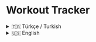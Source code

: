 # Workout Tracker

<details>
<summary>🇹🇷 Türkçe / Turkish</summary>

## Workout Tracker

Kişisel kullanım için özel, offline çalışabilen antrenman takip uygulaması. Flutter ile geliştirilmiş ve modern mobil uygulamalardan ilham alınan koyu tema tasarımına sahip.

## Özellikler

### 🏋️ Antrenman Kayıt Sistemi
- Egzersiz adı, set, tekrar ve ağırlık ile günlük kayıt
- **Önceden tanımlanmış egzersiz listesi** ile yazım hatalarını önleme
- Kayıtlı ağırlık verilerine dayalı görsel ilerleme takibi
- Tarih bazlı antrenman organizasyonu ve filtreleme
- Egzersiz özelinde ilerleme grafikleri

### 🏥 Medikal Veri Takibi
- Vücut ağırlığı, bel, vücut yağı, pazı, önkol ve kalori alımı dahil **önceden tanımlanmış ölçüm türleri**
- Boy, kilo, vücut yağ yüzdesi, kan testi sonuçları ve vitamin seviyeleri takibi
- Medikal değerlerdeki trendlerin ve değişimlerin görsel temsili
- Kolay tanımlama için renk kodlu veri türleri
- Kapsamlı medikal veri yönetimi

### 📊 Veri Görselleştirme
- Antrenman verileri için interaktif ilerleme grafikleri
- Medikal veri trend analizi
- Gerçek zamanlı istatistikler ve değişim takibi
- Yeşil/kırmızı/mavi renk şeması ile güzel koyu tema arayüzü

### 💾 Veri Dışa/İçe Aktarma İşlevselliği
- Antrenman ve medikal verileri JSON formatında dışa aktarma
- Çökme veya telefon sıfırlamasından sonra veri kurtarmak için **yedek dosyalardan veri içe aktarma**
- CSV dışa aktarma desteği
- Tam veri yedekleme yetenekleri
- SQLite ile yerel veri depolama
- Sadece bu uygulamadan dışa aktarılan dosyaların içe aktarılabilmesi için **veri doğrulama**

## Sistem Gereksinimleri

- **İşletim Sistemi**: Windows 10+, macOS 10.14+ veya Ubuntu 18.04+
- **Flutter**: 3.0.0 veya üzeri
- **Android SDK**: API seviyesi 21 veya üzeri
- **Android Cihaz**: Android 5.0 (API 21) veya üzeri

## Çoklu Platform Kurulum Talimatları

### Windows Kurulumu

#### 1. Windows'ta Flutter Kurulumu
1. Flutter SDK'yı [flutter.dev](https://flutter.dev/docs/get-started/install/windows) adresinden indirin
2. `C:\flutter` klasörüne çıkarın (yolda boşluk olmamalı)
3. `C:\flutter\bin` klasörünü PATH ortam değişkenine ekleyin
4. Komut İstemi'ni açın ve şunu çalıştırın:
   ```cmd
   flutter doctor
   ```

#### 2. Windows'ta Android Studio Kurulumu
1. Android Studio'yu [developer.android.com](https://developer.android.com/studio) adresinden indirin
2. Kurulum programını çalıştırın ve kurulum sihirbazını takip edin
3. Android SDK'yı kurun (API 33+ önerilir)
4. Android Emülatör'ü kurun

#### 3. Android Cihazda USB Hata Ayıklamayı Etkinleştirme
1. **Ayarlar** > **Telefon hakkında** bölümüne gidin
2. **Yapı numarası**'na 7 kez dokunun (Geliştirici seçeneklerini etkinleştirmek için)
3. **Ayarlar** > **Geliştirici seçenekleri**'ne gidin
4. **USB hata ayıklama**'yı etkinleştirin
5. Cihazı USB ile bağlayın ve hata ayıklamaya izin verin

### macOS Kurulumu

#### 1. macOS'ta Flutter Kurulumu
1. Flutter SDK'yı [flutter.dev](https://flutter.dev/docs/get-started/install/macos) adresinden indirin
2. Ana dizininize çıkarın: `~/development/flutter`
3. `~/.zshrc` veya `~/.bash_profile` dosyasına PATH ekleyin:
   ```bash
   export PATH="$PATH:$HOME/development/flutter/bin"
   ```
4. Terminal'i yeniden yükleyin: `source ~/.zshrc`
5. Çalıştırın: `flutter doctor`

#### 2. macOS'ta Android Studio Kurulumu
1. Android Studio'yu [developer.android.com](https://developer.android.com/studio) adresinden indirin
2. Kurun ve kurulum sihirbazını çalıştırın
3. Android SDK ve emülatör'ü kurun
4. Android Studio'da Flutter eklentisini yapılandırın

#### 3. Android Cihazda USB Hata Ayıklamayı Etkinleştirme
1. **Ayarlar** > **Telefon hakkında** bölümüne gidin
2. **Yapı numarası**'na 7 kez dokunun
3. **Ayarlar** > **Geliştirici seçenekleri**'ne gidin
4. **USB hata ayıklama**'yı etkinleştirin
5. Cihazı bağlayın ve hata ayıklamaya izin verin

### Linux (Ubuntu) Kurulumu

#### 1. Ubuntu'da Flutter Kurulumu
```bash
# Flutter'ı indirin
cd ~/development
wget https://storage.googleapis.com/flutter_infra_release/releases/stable/linux/flutter_linux_3.16.5-stable.tar.xz
tar xf flutter_linux_3.16.5-stable.tar.xz

# PATH'e ekleyin
export PATH="$PATH:$HOME/development/flutter/bin"
echo 'export PATH="$PATH:$HOME/development/flutter/bin"' >> ~/.bashrc
source ~/.bashrc

# Kurulumu doğrulayın
flutter doctor
```

#### 2. Ubuntu'da Android Studio Kurulumu
```bash
# Snap kullanarak (önerilen)
sudo snap install android-studio --classic

# Veya developer.android.com'dan manuel indirin
```

#### 3. Android SDK Yapılandırması
1. Android Studio'yu açın
2. **Dosya** > **Ayarlar** > **Görünüm ve Davranış** > **Sistem Ayarları** > **Android SDK**'ya gidin
3. Android SDK Platform'u kurun (API 33+)
4. Android SDK Build-Tools'u kurun
5. Android Emülatör'ü kurun

#### 4. Android Cihazda USB Hata Ayıklamayı Etkinleştirme
1. **Ayarlar** > **Telefon hakkında** bölümüne gidin
2. **Yapı numarası**'na 7 kez dokunun
3. **Ayarlar** > **Geliştirici seçenekleri**'ne gidin
4. **USB hata ayıklama**'yı etkinleştirin
5. Cihazı bağlayın ve hata ayıklamaya izin verin

## Uygulamayı Oluşturma ve Çalıştırma

### 1. Klonlama ve Kurulum (Tüm Platformlar)
```bash
git clone <repository-url>
cd fitness_tracker
flutter pub get
```

### 2. Bağlı Cihazda Çalıştırma (Tüm Platformlar)
Android cihazınızı bağlayın ve çalıştırın:
```bash
flutter run
```

### 3. Dağıtım için APK Oluşturma (Tüm Platformlar)
Debug APK oluşturun:
```bash
flutter build apk --debug
```

Release APK oluşturun:
```bash
flutter build apk --release
```

APK şu konumda bulunacak:
```
build/app/outputs/flutter-apk/app-debug.apk
```

### 4. Cihaza APK Kurma (Tüm Platformlar)
APK'yı cihazınıza aktarın ve kurun, veya ADB kullanın:
```bash
adb install build/app/outputs/flutter-apk/app-debug.apk
```

## Uygulamayı Kullanma

### Antrenman Takibi
1. **Antrenmanlar** sekmesine dokunun
2. Tarih seçmek için takvim simgesini kullanın
3. Antrenman eklemek için **+** düğmesine dokunun
4. **Önceden tanımlanmış egzersiz listesinden seçin** veya özel egzersiz yazın
5. Set, tekrar ve ağırlık girin
6. **İlerleme** sekmesinde ilerleme grafiklerini görüntüleyin

### Medikal Veri Takibi
1. **Medikal** sekmesine dokunun
2. Medikal veri eklemek için **+** düğmesine dokunun
3. **Önceden tanımlanmış ölçüm türlerinden seçin** veya özel türler ekleyin
4. Otomatik birim önerileri ile değerler girin
5. **Trendler** sekmesinde trendleri görüntüleyin

### Veri Dışa/İçe Aktarma
1. **Profil** sekmesine gidin
2. **Tüm Verileri Dışa Aktar** veya belirli dışa aktarma seçeneklerine dokunun
3. Tercih ettiğiniz paylaşım yöntemini seçin
4. Veriler JSON dosyaları olarak dışa aktarılacak
5. Yedek dosyalardan geri yüklemek için **Veri İçe Aktar** kullanın

## Veri Gizliliği ve Güvenlik

- Tüm veriler cihazınızda **şifreli (encrypted)** olarak saklanır (SQLCipher ile).
- Veritabanı şifresi, uygulama ilk açılışta belirlediğiniz **PIN** ile korunur. **PIN unutulursa kurtarılamaz!** PIN'inizi güvenli bir yerde saklayın.
- Hiçbir veri harici sunuculara gönderilmez.
- Veritabanı dosyası şifreli olduğu için, cihazınız kaybolsa veya hacklense bile verileriniz koruma altındadır.
- Cihazınızın kaybolma veya hacklenme durumuna karşı verilerinizi düzenli olarak yedeklemeniz tavsiye edilir.
- Eski (şifresiz) veritabanı ile uyumsuzluk durumunda, uygulama yeni şifreli veritabanı oluşturur. Eski veriler korunmaz.
- Workout ve medikal veri ekleme/güncelleme işlemlerinde, veriler anında ekranda görünür (gelişmiş state yönetimi).

## Teknik Detaylar

### Veritabanı
- `sqflite` paketi ile **SQLite**
- Sadece yerel depolama
- Otomatik veri şifreleme
- Yedekleme ve geri yükleme yetenekleri

### Bağımlılıklar
- `flutter`: Ana framework
- `sqflite`: Yerel veritabanı
- `provider`: Durum yönetimi
- `fl_chart`: Veri görselleştirme
- `intl`: Uluslararasılaştırma
- `path_provider`: Dosya sistemi erişimi
- `share_plus`: Veri paylaşımı
- `file_picker`: Veri içe aktarma

### Mimari
- Durum yönetimi için **Provider Pattern**
- Veri erişimi için **Repository Pattern**
- **Widget tabanlı** UI bileşenleri
- Modern tasarım ile **koyu tema**

### Platform Desteği
Bu uygulama öncelikle **Android** cihazlar için tasarlanmıştır. Flutter projesi, çoklu platform desteği için Flutter tarafından otomatik olarak oluşturulan platform özel klasörleri (`android/`, `ios/`, `linux/`, `macos/`, `web/`, `windows/`) içerir. Ancak bu uygulama Android için optimize edilmiştir ve diğer platformlarda optimal çalışmayabilir.

**iOS Desteği**: Proje iOS yapılandırması içerse de, iOS'a dağıtım şunları gerektirir:
- macOS bilgisayar
- Xcode kurulumu
- Apple Developer hesabı
- iOS cihaz veya simülatör

Apple'ın kısıtlamaları ve karmaşıklığı nedeniyle, iOS kurulumu bu README'de ele alınmamıştır.

## Sorun Giderme

### Yaygın Sorunlar

**Flutter bulunamadı:**
```bash
# Windows
set PATH=%PATH%;C:\flutter\bin

# macOS/Linux
export PATH="$PATH:$HOME/development/flutter/bin"
```

**Android cihaz algılanmadı:**
```bash
adb devices
flutter doctor
```

**Oluşturma hataları:**
```bash
flutter clean
flutter pub get
flutter run
```

**İzin sorunları:**
- USB hata ayıklamayı etkinleştirin
- Bilinmeyen kaynaklardan kuruluma izin verin
- Uygulama ayarlarında depolama izinlerini verin

**İçe/Dışa aktarma sorunları:**
- Dosyaların JSON formatında olduğundan emin olun
- Sadece bu uygulamadan dışa aktarılan dosyaları içe aktarın
- Dosya izinlerini kontrol edin

## Lisans

Bu proje **GNU General Public License v3.0** (GPLv3) altında lisanslanmıştır.

### Neden GPLv3?

- **Copyleft koruması**: Türevlerin açık kaynak kalmasını sağlar
- **Güçlü koruma**: Kapalı kaynak klonlamayı önler
- **Topluluk dostu**: İşbirliğini teşvik eder
- **Gizlilik odaklı**: Uygulamanın gizlilik öncelikli yaklaşımıyla uyumlu

## Katkıda Bulunma

Bu kişisel bir projedir, ancak katkılar hoş karşılanır. Lütfen herhangi bir değişikliğin gizlilik öncelikli yaklaşımı ve projenin açık kaynak doğasını koruduğundan emin olun.

## Destek

Sorunlar veya sorular için:
1. Sorun giderme bölümünü kontrol edin
2. Flutter dokümantasyonunu inceleyin
3. Geliştirme ortamınızın düzgün yapılandırıldığından emin olun

## Sorumluluk Reddi

Bu uygulama kişisel kullanım için tasarlanmıştır. Tıbbi tavsiye için her zaman sağlık uzmanlarına danışın. Uygulama profesyonel tıbbi rehberliğin yerini tutmaz.

## Yenilikler (v1.0.2)

- Veritabanı artık **SQLCipher** ile şifreli ve PIN ile korunuyor. PIN unutulursa kurtarılamaz, uyarı ekranı eklendi.
- Eski şifresiz veritabanı ile uyumsuzluk durumunda yeni şifreli veritabanı otomatik oluşturuluyor.
- Workout ve medical data ekleme/güncelleme işlemlerinde anında güncellenen UI (await ile).
- Gelişmiş güvenlik ve veri gizliliği vurgusu.

</details>

<details>
<summary>🇺🇸 English</summary>

A private, offline-capable workout tracker app for personal use. Built with Flutter and designed with a dark theme inspired by modern mobile apps.

## Features

### 🏋️ Workout Logging System
- Daily entry of exercises with name, sets, reps, and weight
- **Predefined exercise list** with 30+ common exercises to avoid spelling errors
- Visual progress tracking with graphs based on logged weight data over time
- Date-based workout organization and filtering
- Exercise-specific progress charts

### 🏥 Medical Data Tracking
- **Predefined measurement types** including body weight, waist, body fat, biceps, forearms, and caloric intake
- Track height, weight, body fat percentage, blood test results, and vitamin levels
- Visual representation of trends and changes in medical values over time
- Color-coded data types for easy identification
- Comprehensive medical data management

### 📊 Data Visualization
- Interactive progress charts for workout data
- Medical data trend analysis
- Real-time statistics and change tracking
- Beautiful dark theme UI with green/red/blue color scheme

### 💾 Data Export/Import Functionality
- Export workout and medical data to JSON format
- **Import data from backup files** to recover data after crashes or phone resets
- Support for CSV export
- Complete data backup capabilities
- Local data storage with SQLite
- **Data validation** to ensure only files exported from this app can be imported

## System Requirements

- **Operating System**: Windows 10+, macOS 10.14+, or Ubuntu 18.04+
- **Flutter**: 3.0.0 or later
- **Android SDK**: API level 21 or higher
- **Android Device**: Android 5.0 (API 21) or higher

## Multi-Platform Installation Instructions

### Windows Setup

#### 1. Install Flutter on Windows
1. Download Flutter SDK from [flutter.dev](https://flutter.dev/docs/get-started/install/windows)
2. Extract to `C:\flutter` (avoid spaces in path)
3. Add `C:\flutter\bin` to your PATH environment variable
4. Open Command Prompt and run:
   ```cmd
   flutter doctor
   ```

#### 2. Install Android Studio on Windows
1. Download Android Studio from [developer.android.com](https://developer.android.com/studio)
2. Run the installer and follow the setup wizard
3. Install Android SDK (API 33+ recommended)
4. Install Android Emulator

#### 3. Enable USB Debugging on Android Device
1. Go to **Settings** > **About phone**
2. Tap **Build number** 7 times to enable Developer options
3. Go to **Settings** > **Developer options**
4. Enable **USB debugging**
5. Connect device via USB and allow debugging

### macOS Setup

#### 1. Install Flutter on macOS
1. Download Flutter SDK from [flutter.dev](https://flutter.dev/docs/get-started/install/macos)
2. Extract to your home directory: `~/development/flutter`
3. Add to PATH in `~/.zshrc` or `~/.bash_profile`:
   ```bash
   export PATH="$PATH:$HOME/development/flutter/bin"
   ```
4. Reload terminal: `source ~/.zshrc`
5. Run: `flutter doctor`

#### 2. Install Android Studio on macOS
1. Download Android Studio from [developer.android.com](https://developer.android.com/studio)
2. Install and run the setup wizard
3. Install Android SDK and emulator
4. Configure Flutter plugin in Android Studio

#### 3. Enable USB Debugging on Android Device
1. Go to **Settings** > **About phone**
2. Tap **Build number** 7 times
3. Go to **Settings** > **Developer options**
4. Enable **USB debugging**
5. Connect device and allow debugging

### Linux (Ubuntu) Setup

#### 1. Install Flutter on Ubuntu
```bash
# Download Flutter
cd ~/development
wget https://storage.googleapis.com/flutter_infra_release/releases/stable/linux/flutter_linux_3.16.5-stable.tar.xz
tar xf flutter_linux_3.16.5-stable.tar.xz

# Add to PATH
export PATH="$PATH:$HOME/development/flutter/bin"
echo 'export PATH="$PATH:$HOME/development/flutter/bin"' >> ~/.bashrc
source ~/.bashrc

# Verify installation
flutter doctor
```

#### 2. Install Android Studio on Ubuntu
```bash
# Using snap (recommended)
sudo snap install android-studio --classic

# Or download manually from developer.android.com
```

#### 3. Configure Android SDK
1. Open Android Studio
2. Go to **File** > **Settings** > **Appearance & Behavior** > **System Settings** > **Android SDK**
3. Install Android SDK Platform (API 33+)
4. Install Android SDK Build-Tools
5. Install Android Emulator

#### 4. Enable USB Debugging on Android Device
1. Go to **Settings** > **About phone**
2. Tap **Build number** 7 times
3. Go to **Settings** > **Developer options**
4. Enable **USB debugging**
5. Connect device and allow debugging

## Building and Running the App

### 1. Clone and Setup (All Platforms)
```bash
git clone <repository-url>
cd fitness_tracker
flutter pub get
```

### 2. Run on Connected Device (All Platforms)
Connect your Android device and run:
```bash
flutter run
```

### 3. Build APK for Distribution (All Platforms)
Build a debug APK:
```bash
flutter build apk --debug
```

Build a release APK:
```bash
flutter build apk --release
```

The APK will be located at:
```
build/app/outputs/flutter-apk/app-debug.apk
```

### 4. Install APK on Device (All Platforms)
Transfer the APK to your device and install it, or use ADB:
```bash
adb install build/app/outputs/flutter-apk/app-debug.apk
```

## Using the App

### Workout Tracking
1. Tap the **Workouts** tab
2. Use the calendar icon to select a date
3. Tap the **+** button to add a workout
4. **Select from predefined exercise list** or type custom exercise
5. Enter sets, reps, and weight
6. View progress charts in the **Progress** tab

### Medical Data Tracking
1. Tap the **Medical** tab
2. Tap the **+** button to add medical data
3. **Select from predefined measurement types** or add custom types
4. Enter values with automatic unit suggestions
5. View trends in the **Trends** tab

### Data Export/Import
1. Go to the **Profile** tab
2. Tap **Export All Data** or specific export options
3. Choose your preferred sharing method
4. Data will be exported as JSON files
5. Use **Import Data** to restore from backup files

## Data Privacy

- All data is stored **encrypted** on your device (using SQLCipher).
- The database password is protected by a **PIN** you set on first launch. **If you forget your PIN, it cannot be recovered!** Store your PIN safely.
- No data is sent to external servers.
- The database file is encrypted, so even if your device is lost or hacked, your data is protected.
- It is recommended to back up your data regularly in case your device is lost or compromised.
- If an old (unencrypted) database is detected, the app will create a new encrypted database. Old data will not be preserved.
- Workout and medical data additions/updates now instantly update the UI (improved state management).

## Technical Details

### Database
- **SQLite** with `sqflite` package
- Local storage only
- Automatic data encryption
- Backup and restore capabilities

### Dependencies
- `flutter`: Core framework
- `sqflite`: Local database
- `provider`: State management
- `fl_chart`: Data visualization
- `intl`: Internationalization
- `path_provider`: File system access
- `share_plus`: Data sharing
- `file_picker`: Data import

### Architecture
- **Provider Pattern** for state management
- **Repository Pattern** for data access
- **Widget-based** UI components
- **Dark theme** with modern design

### Platform Support
This app is primarily designed for **Android** devices. The Flutter project includes platform-specific folders (`android/`, `ios/`, `linux/`, `macos/`, `web/`, `windows/`) that are auto-generated by Flutter for multiplatform support. However, this app is optimized for Android and may not work optimally on other platforms.

**iOS Support**: While the project includes iOS configuration, deploying to iOS requires:
- macOS computer
- Xcode installation
- Apple Developer account
- iOS device or simulator

Due to Apple's restrictions and complexity, iOS setup is not covered in this README.

## Troubleshooting

### Common Issues

**Flutter not found:**
```bash
# Windows
set PATH=%PATH%;C:\flutter\bin

# macOS/Linux
export PATH="$PATH:$HOME/development/flutter/bin"
```

**Android device not detected:**
```bash
adb devices
flutter doctor
```

**Build errors:**
```bash
flutter clean
flutter pub get
flutter run
```

**Permission issues:**
- Enable USB debugging
- Allow installation from unknown sources
- Grant storage permissions in app settings

**Import/Export issues:**
- Ensure files are in JSON format
- Only import files exported from this app
- Check file permissions

## License

This project is licensed under the **GNU General Public License v3.0** (GPLv3).

### Why GPLv3?

- **Copyleft protection**: Ensures derivatives remain open source
- **Strong protection**: Prevents closed-source cloning
- **Community friendly**: Encourages collaboration
- **Privacy focused**: Aligns with the app's privacy-first approach

## Contributing

This is a personal project, but contributions are welcome. Please ensure any modifications maintain the privacy-first approach and open-source nature of the project.

## Support

For issues or questions:
1. Check the troubleshooting section
2. Review Flutter documentation
3. Ensure your development environment is properly configured

## Disclaimer

This app is designed for personal use. Always consult healthcare professionals for medical advice. The app is not a substitute for professional medical guidance.

## What's New (v1.0.2)

- Database is now **encrypted with SQLCipher** and protected by a PIN. If you forget your PIN, it cannot be recovered; warning screen added.
- If an old unencrypted database is detected, a new encrypted database is automatically created.
- Workout and medical data additions/updates now instantly update the UI (using await).
- Enhanced security and data privacy emphasis.

</details> 